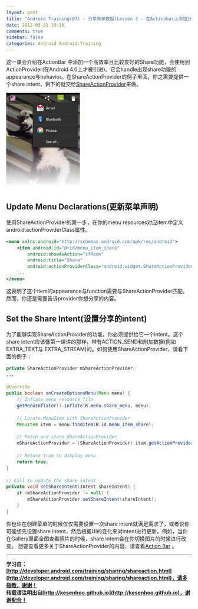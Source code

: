 ```yaml
---
layout: post
title: "Android Training(07) - 分享简单数据(Lesson 3 - 在Actionbar上添加分享功能)"
date: 2012-03-31 19:16
comments: true
sidebar: false
categories: Android Android:Training
---
```


这一课会介绍在ActionBar 中添加一个高效率且比较友好的Share功能，会使用到ActionProvider(在Android 4.0上才被引进)。它会handle出现share功能的appearance与hehavior。在ShareActionProvider的例子里面，你之需要提供一个share intent，剩下的就交给[ShareActionProvider](https://developer.android.com/reference/android/widget/ShareActionProvider.html)来做。

![actionbar-shareaction.png](/images/articles/actionbar-shareaction.png "Figure 1. The ShareActionProvider in the Gallery app.")

<!-- more -->

## Update Menu Declarations(更新菜单声明)
使用ShareActionProvider的第一步，在你的menu resources对应item中定义android:actionProviderClass属性。
```xml
<menu xmlns:android="http://schemas.android.com/apk/res/android">
    <item android:id="@+id/menu_item_share"
        android:showAsAction="ifRoom"  
        android:title="Share"  
        android:actionProviderClass="android.widget.ShareActionProvider" />  
    ...
</menu>
```
这表明了这个item的appearance与function需要与ShareActionProvider匹配。然而，你还是需要告诉provider你想分享的内容。

## Set the Share Intent(设置分享的intent)
为了能够实现ShareActionProvider的功能，你必须提供给它一个intent。这个share intent应该像第一课讲的那样，带有ACTION_SEND和附加数据(例如EXTRA_TEXT与 EXTRA_STREAM)的。如何使用ShareActionProvider，请看下面的例子：
```java
private ShareActionProvider mShareActionProvider;  
...  
  
@Override  
public boolean onCreateOptionsMenu(Menu menu) {  
    // Inflate menu resource file.  
    getMenuInflater().inflate(R.menu.share_menu, menu);  
  
    // Locate MenuItem with ShareActionProvider  
    MenuItem item = menu.findItem(R.id.menu_item_share);  
  
    // Fetch and store ShareActionProvider  
    mShareActionProvider = (ShareActionProvider) item.getActionProvider();  
  
    // Return true to display menu  
    return true;  
}  
  
// Call to update the share intent  
private void setShareIntent(Intent shareIntent) {  
    if (mShareActionProvider != null) {  
        mShareActionProvider.setShareIntent(shareIntent);  
    }  
}  
```
你也许在创建菜单的时候仅仅需要设置一次share intent就满足需求了，或者说你可能想先设置share intent，然后根据UI的变化来对intent进行更新。例如，当你在Gallery里面全图查看照片的时候，share intent会在你切换图片的时候进行改变。
想要查看更多关于ShareActionProvider的内容，请查看[Action Bar](https://developer.android.com/guide/topics/ui/actionbar.html#ActionProvider) 。

*********************************
**学习自：[http://developer.android.com/training/sharing/shareaction.html](http://developer.android.com/training/sharing/shareaction.html)，请多指教，谢谢！**  
**转载请注明出自[http://kesenhoo.github.io](http://kesenhoo.github.io)，谢谢配合！**







